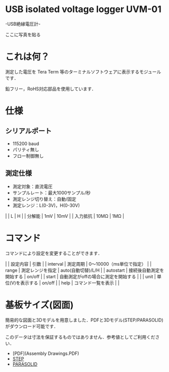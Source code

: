 # USB isolated voltage logger UVM-01
-USB絶縁電圧計-

ここに写真を貼る

# これは何？
測定した電圧を Tera Term 等のターミナルソフトウェアに表示するモジュールです．

鉛フリー，RoHS対応部品を使用しています．

# 仕様
## シリアルポート
- 115200 baud
- パリティ無し
- フロー制御無し
## 測定仕様
- 測定対象：直流電圧
- サンプルレート：最大1000サンプル/秒
- 測定レンジ切り替え：自動/固定
- 測定レンジ：L(0-3V)，H(0-30V)

|  | L | H |
| 分解能 | 1mV | 10mV |
| 入力抵抗 | 10MΩ | 1MΩ |

# コマンド
コマンドにより設定を変更することができます．

|  | 設定内容 | 引数 |
| interval | 測定周期 | 0～10000（ms単位で指定） |
| range | 測定レンジを指定 | auto(自動切替)/L/H |
| autostart | 接続後自動測定を開始する | on/off |
| start | 自動測定がoffの場合に測定を開始する |  |
| unit | 単位(V)を表示する | on/off |
| help | コマンド一覧を表示 |  |

# 基板サイズ(図面)
簡易的な図面と3Dモデルを用意しました．PDFと3Dモデル(STEP/PARASOLID)がダウンロード可能です．

このデータは寸法を保証するものではありません．参考値としてご利用ください．

- [PDF](Assembly Drawings.PDF)
- [STEP](UVM-01.step)
- [PARASOLID](UVM-01.x_t)
